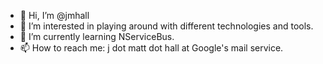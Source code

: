 - 👋 Hi, I’m @jmhall
- 👀 I’m interested in playing around with different technologies and tools.
- 🌱 I’m currently learning NServiceBus.
- 📫 How to reach me: j dot matt dot hall at Google's mail service.

<!---
jmhall/jmhall is a ✨ special ✨ repository because its `README.md` (this file) appears on your GitHub profile.
You can click the Preview link to take a look at your changes.
--->
